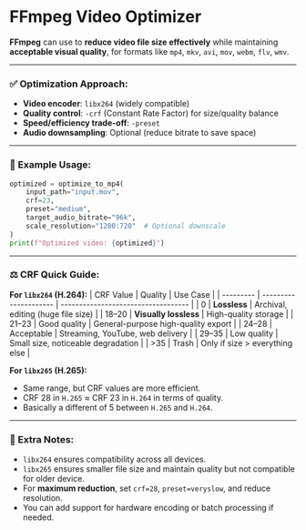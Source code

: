 # FFmpeg Video Optimizer
**FFmpeg** can use to **reduce video file size effectively** while maintaining **acceptable visual quality**, for formats like `mp4`, `mkv`, `avi`, `mov`, `webm`, `flv`, `wmv`.

---

### ✅ Optimization Approach:

* **Video encoder**: `libx264` (widely compatible)
* **Quality control**: `-crf` (Constant Rate Factor) for size/quality balance
* **Speed/efficiency trade-off**: `-preset`
* **Audio downsampling**: Optional (reduce bitrate to save space)

---

### 🧪 Example Usage:

```python
optimized = optimize_to_mp4(
    input_path="input.mov",
    crf=23,
    preset="medium",
    target_audio_bitrate="96k",
    scale_resolution="1280:720"  # Optional downscale
)
print(f"Optimized video: {optimized}")
```

---

### ⚖️ CRF Quick Guide:

**For `libx264` (H.264):**
| CRF Value | Quality               | Use Case                            |
| --------- | --------------------- | ----------------------------------- |
| 0         | **Lossless**          | Archival, editing (huge file size)  |
| 18–20     | **Visually lossless** | High-quality storage                |
| 21–23     | Good quality          | General-purpose high-quality export |
| 24–28     | Acceptable            | Streaming, YouTube, web delivery    |
| 29–35     | Low quality           | Small size, noticeable degradation  |
| >35       | Trash                 | Only if size > everything else      |

**For `libx265` (H.265):**
- Same range, but CRF values are more efficient.
- CRF 28 in `H.265` ≈ CRF 23 in `H.264` in terms of quality. 
- Basically a different of 5 between `H.265` and `H.264`.

---

### 📌 Extra Notes:

* `libx264` ensures compatibility across all devices.
* `libx265` ensures smaller file size and maintain quality but not compatible for older device.
* For **maximum reduction**, set `crf=28`, `preset=veryslow`, and reduce resolution.
* You can add support for hardware encoding or batch processing if needed.

